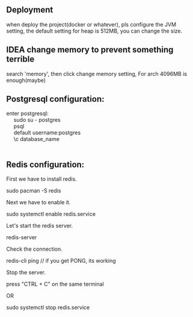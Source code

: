 ## Deployment
when deploy the project(docker or whatever), pls configure the JVM setting, 
the default setting for heap is 512MB, you can change the size. 
## IDEA change memory to prevent something terrible
search 'memory', then click change memory setting, For arch 4096MB is 
enough(maybe)
## Postgresql configuration:
enter postgresql: <br/>&nbsp;&nbsp;&nbsp;&nbsp;
sudo su - postgres <br/>&nbsp;&nbsp;&nbsp;&nbsp;
psql<br/>&nbsp;&nbsp;&nbsp;&nbsp;
default username:postgres<br/>&nbsp;&nbsp;&nbsp;&nbsp;
\c database_name
<br/><br/>
## Redis configuration:
First we have to install redis.

sudo pacman -S redis

Next we have to enable it.

sudo systemctl enable redis.service

Let's start the redis server.

redis-server

Check the connection.

redis-cli ping // if you get PONG, its working

Stop the server.

press "CTRL + C" on the same terminal

OR

sudo systemctl stop redis.service
